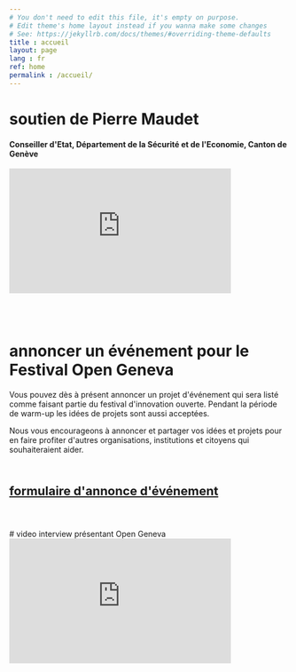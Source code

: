 ```yaml
---
# You don't need to edit this file, it's empty on purpose.
# Edit theme's home layout instead if you wanna make some changes
# See: https://jekyllrb.com/docs/themes/#overriding-theme-defaults
title : accueil
layout: page
lang : fr
ref: home
permalink : /accueil/
---
```


# soutien de Pierre Maudet
#### Conseiller d'Etat, Département de la Sécurité et de l'Economie, Canton de Genève

<iframe width="400" height="225" src="https://www.youtube.com/embed/skUuy7sSZec" frameborder="0" gesture="media" allow="encrypted-media" allowfullscreen></iframe>

<br><br>
# annoncer un événement pour le Festival Open Geneva

Vous pouvez dès à présent annoncer un projet d'événement qui sera listé comme faisant
partie du festival d'innovation ouverte. Pendant la période de warm-up les idées de projets
sont aussi acceptées.

Nous vous encourageons à annoncer et partager vos idées et projets pour en faire profiter
d'autres organisations, institutions et citoyens qui souhaiteraient aider.

<br>
<p style="font-size: 22px"><strong>
<a href="https://goo.gl/forms/TjyL2rrH9OArOzio2">formulaire d'annonce d'événement</a>
</strong>
</p>
<br><br>
# video interview présentant Open Geneva

<iframe width="400" height="225" src="https://www.youtube.com/embed/hwsQyZ5uDKM" frameborder="0" allowfullscreen></iframe>
